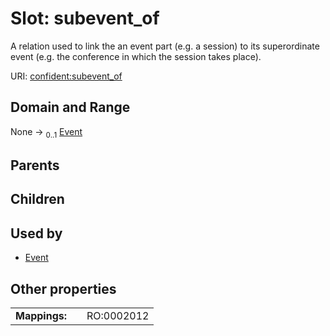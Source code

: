 
# Slot: subevent_of


A relation used to link the an event part (e.g. a session) to its superordinate event (e.g. the conference in which the session takes place).

URI: [confident:subevent_of](https://raw.githubusercontent.com/TIBHannover/ConfIDent_schema/main/src/linkml/confident_schema.yaml#subevent_of)


## Domain and Range

None &#8594;  <sub>0..1</sub> [Event](Event.md)

## Parents


## Children


## Used by

 * [Event](Event.md)

## Other properties

|  |  |  |
| --- | --- | --- |
| **Mappings:** | | RO:0002012 |

